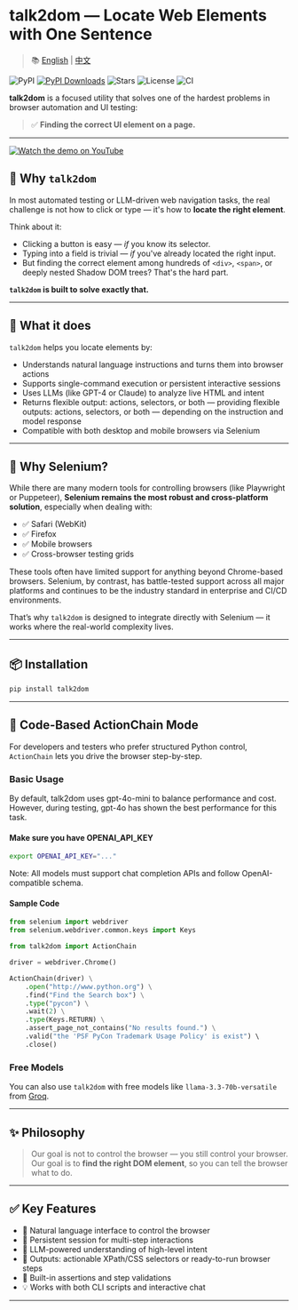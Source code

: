 # talk2dom — Locate Web Elements with One Sentence

> 📚 [English](./README.md) | [中文](./README.zh.md)

![PyPI](https://img.shields.io/pypi/v/talk2dom)
[![PyPI Downloads](https://static.pepy.tech/badge/talk2dom)](https://pepy.tech/projects/talk2dom)
![Stars](https://img.shields.io/github/stars/itbanque/talk2dom-selenium?style=social)
![License](https://img.shields.io/github/license/itbanque/talk2dom-selenium)
![CI](https://github.com/itbanque/talk2dom-selenium/actions/workflows/test.yaml/badge.svg)

**talk2dom** is a focused utility that solves one of the hardest problems in browser automation and UI testing:

> ✅ **Finding the correct UI element on a page.**

---

[![Watch the demo on YouTube](https://img.youtube.com/vi/6S3dOdWj5Gg/0.jpg)](https://youtu.be/6S3dOdWj5Gg)


## 🧠 Why `talk2dom`

In most automated testing or LLM-driven web navigation tasks, the real challenge is not how to click or type — it's how to **locate the right element**.

Think about it:

- Clicking a button is easy — *if* you know its selector.
- Typing into a field is trivial — *if* you've already located the right input.
- But finding the correct element among hundreds of `<div>`, `<span>`, or deeply nested Shadow DOM trees? That's the hard part.

**`talk2dom` is built to solve exactly that.**

---

## 🎯 What it does

`talk2dom` helps you locate elements by:

- Understands natural language instructions and turns them into browser actions  
- Supports single-command execution or persistent interactive sessions  
- Uses LLMs (like GPT-4 or Claude) to analyze live HTML and intent  
- Returns flexible output: actions, selectors, or both — providing flexible outputs: actions, selectors, or both — depending on the instruction and model response  
- Compatible with both desktop and mobile browsers via Selenium

---

## 🤔 Why Selenium?

While there are many modern tools for controlling browsers (like Playwright or Puppeteer), **Selenium remains the most robust and cross-platform solution**, especially when dealing with:

- ✅ Safari (WebKit)
- ✅ Firefox
- ✅ Mobile browsers
- ✅ Cross-browser testing grids

These tools often have limited support for anything beyond Chrome-based browsers. Selenium, by contrast, has battle-tested support across all major platforms and continues to be the industry standard in enterprise and CI/CD environments.

That’s why `talk2dom` is designed to integrate directly with Selenium — it works where the real-world complexity lives.

---

## 📦 Installation

```bash
pip install talk2dom
```

---

## 🧩 Code-Based ActionChain Mode

For developers and testers who prefer structured Python control, `ActionChain` lets you drive the browser step-by-step.

### Basic Usage

By default, talk2dom uses gpt-4o-mini to balance performance and cost.
However, during testing, gpt-4o has shown the best performance for this task.

#### Make sure you have OPENAI_API_KEY

```bash
export OPENAI_API_KEY="..."
```

Note: All models must support chat completion APIs and follow OpenAI-compatible schema.

#### Sample Code

```python
from selenium import webdriver
from selenium.webdriver.common.keys import Keys

from talk2dom import ActionChain

driver = webdriver.Chrome()

ActionChain(driver) \
    .open("http://www.python.org") \
    .find("Find the Search box") \
    .type("pycon") \
    .wait(2) \
    .type(Keys.RETURN) \
    .assert_page_not_contains("No results found.") \
    .valid("the 'PSF PyCon Trademark Usage Policy' is exist") \ 
    .close()
```

### Free Models

You can also use `talk2dom` with free models like `llama-3.3-70b-versatile` from [Groq](https://groq.com/).

---


## ✨ Philosophy

> Our goal is not to control the browser — you still control your browser. 
> Our goal is to **find the right DOM element**, so you can tell the browser what to do.

---

## ✅ Key Features

- 💬 Natural language interface to control the browser  
- 🔁 Persistent session for multi-step interactions  
- 🧠 LLM-powered understanding of high-level intent  
- 🧩 Outputs: actionable XPath/CSS selectors or ready-to-run browser steps  
- 🧪 Built-in assertions and step validations  
- 💡 Works with both CLI scripts and interactive chat

---
